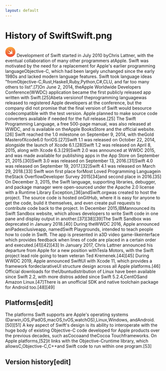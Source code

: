 ```yaml
---
layout: default
---
```

# History of SwiftSwift.png
![/assets/Swift.png](/assets/Swift.png)
Development of Swift started in July 2010 byChris Lattner, with the eventual collaboration of many other programmers atApple. Swift was motivated by the need for a replacement for Apple's earlier programming languageObjective-C, which had been largely unchanged since the early 1980s and lacked modern language features. Swift took language ideas "fromObjective-C,Rust,Haskell,Ruby,Python,C#,CLU, and far too many others to list".[7]On June 2, 2014, theApple Worldwide Developers Conference(WWDC) application became the first publicly released app written with Swift.[25]Abeta versionof theprogramming languagewas released to registered Apple developers at the conference, but the company did not promise that the final version of Swift would besource codecompatible with the test version. Apple planned to make source code converters available if needed for the full release.[25]
The Swift Programming Language, a free 500-page manual, was also released at WWDC, and is available on theApple BooksStore and the official website.[26]
Swift reached the 1.0 milestone on September 9, 2014, with theGold MasterofXcode6.0 foriOS.[27]Swift 1.1 was released on October 22, 2014, alongside the launch of Xcode 6.1.[28]Swift 1.2 was released on April 8, 2015, along with Xcode 6.3.[29]Swift 2.0 was announced at WWDC 2015, and was made available for publishing apps in the App Store on September 21, 2015.[30]Swift 3.0 was released on September 13, 2016.[31]Swift 4.0 was released on September 19, 2017.[32]Swift 4.1 was released on March 29, 2018.[33]
Swift won first place forMost Loved Programming Languagein theStack OverflowDeveloper Survey 2015[34]and second place in 2016.[35]
On December 3, 2015, the Swift language, supporting libraries, debugger, and package manager were open-sourced under the Apache 2.0 license with a Runtime Library Exception,[36]andSwift.orgwas created to host the project. The source code is hosted onGitHub, where it is easy for anyone to get the code, build it themselves, and even create pull requests to contribute code back to the project.
In December 2015,IBMannounced its Swift Sandbox website, which allows developers to write Swift code in one pane and display output in another.[37][38][39]The Swift Sandbox was deprecated in January 2018.[40]
During theWWDC 2016, Apple announced aniPadexclusiveapp, namedSwift Playgrounds, intended to teach people how to code in Swift. The app is presented in a3D video game-likeinterface which provides feedback when lines of code are placed in a certain order and executed.[41][42][43]
In January 2017, Chris Lattner announced his departure from Apple for a new position withTesla Motors, with the Swift project lead role going to team veteran Ted Kremenek.[44][45]
During WWDC 2019, Apple announced SwiftUI with Xcode 11, which provides a framework fordeclarativeUI structure design across all Apple platforms.[46]
Official downloads for theUbuntudistribution of Linux have been available since Swift 2.2, with more distros added since Swift 5.2.4,CentOSand Amazon Linux.[47]There is an unofficial SDK and native toolchain package for Android too.[48][49]
## Platforms[edit]
The platforms Swift supports are Apple's operating systems (Darwin,iOS,iPadOS,macOS,tvOS,watchOS),Linux,Windows, andAndroid.[50][51]
A key aspect of Swift's design is its ability to interoperate with the huge body of existing Objective-C code developed for Apple products over the previous decades, such asCocoaand theCocoa Touchframeworks. On Apple platforms,[52]it links with the Objective-Cruntime library, which allowsC,Objective-C,C++and Swift code to run within one program.[53]
## Version history[edit]
